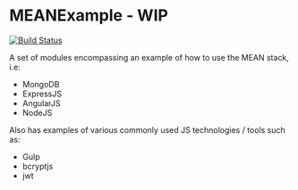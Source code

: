 # MEANExample - WIP

[![Build Status](https://travis-ci.org/daves125125/MEANExample.svg)](https://travis-ci.org/daves125125/MEANExample)

A set of modules encompassing an example of how to use the MEAN stack, i.e:

- MongoDB
- ExpressJS
- AngularJS
- NodeJS

Also has examples of various commonly used JS technologies / tools such as:

- Gulp
- bcryptjs
- jwt
